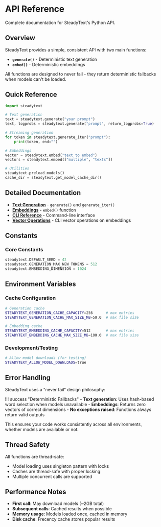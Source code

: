 # API Reference

Complete documentation for SteadyText's Python API.

## Overview

SteadyText provides a simple, consistent API with two main functions:

- **`generate()`** - Deterministic text generation
- **`embed()`** - Deterministic embeddings

All functions are designed to never fail - they return deterministic fallbacks when models can't be loaded.

## Quick Reference

```python
import steadytext

# Text generation
text = steadytext.generate("your prompt")
text, logprobs = steadytext.generate("prompt", return_logprobs=True)

# Streaming generation  
for token in steadytext.generate_iter("prompt"):
    print(token, end="")

# Embeddings
vector = steadytext.embed("text to embed")
vectors = steadytext.embed(["multiple", "texts"])

# Utilities
steadytext.preload_models()
cache_dir = steadytext.get_model_cache_dir()
```

## Detailed Documentation

- **[Text Generation](generation.md)** - `generate()` and `generate_iter()`
- **[Embeddings](embedding.md)** - `embed()` function  
- **[CLI Reference](cli.md)** - Command-line interface
- **[Vector Operations](vector.md)** - CLI vector operations on embeddings

## Constants

### Core Constants

```python
steadytext.DEFAULT_SEED = 42
steadytext.GENERATION_MAX_NEW_TOKENS = 512  
steadytext.EMBEDDING_DIMENSION = 1024
```

## Environment Variables

### Cache Configuration

```bash
# Generation cache
STEADYTEXT_GENERATION_CACHE_CAPACITY=256      # max entries
STEADYTEXT_GENERATION_CACHE_MAX_SIZE_MB=50.0  # max file size

# Embedding cache  
STEADYTEXT_EMBEDDING_CACHE_CAPACITY=512       # max entries
STEADYTEXT_EMBEDDING_CACHE_MAX_SIZE_MB=100.0  # max file size
```

### Development/Testing

```bash
# Allow model downloads (for testing)
STEADYTEXT_ALLOW_MODEL_DOWNLOADS=true
```

## Error Handling

SteadyText uses a "never fail" design philosophy:

!!! success "Deterministic Fallbacks"
    - **Text generation**: Uses hash-based word selection when models unavailable
    - **Embeddings**: Returns zero vectors of correct dimensions
    - **No exceptions raised**: Functions always return valid outputs

This ensures your code works consistently across all environments, whether models are available or not.

## Thread Safety

All functions are thread-safe:

- Model loading uses singleton pattern with locks
- Caches are thread-safe with proper locking
- Multiple concurrent calls are supported

## Performance Notes

- **First call**: May download models (~2GB total)
- **Subsequent calls**: Cached results when possible
- **Memory usage**: Models loaded once, cached in memory
- **Disk cache**: Frecency cache stores popular results
